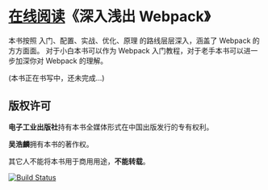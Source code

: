 # [在线阅读](http://webpack.wuhaolin.cn)《深入浅出 Webpack》
本书按照 入门、配置、实战、优化、原理 的路线层层深入，涵盖了 Webpack 的方方面面。
对于小白本书可以作为 Webpack 入门教程，对于老手本书可以进一步加深你对 Webpack 的理解。

(本书正在书写中，还未完成...)

## 版权许可
**电子工业出版社**持有本书全媒体形式在中国出版发行的专有权利。

**吴浩麟**拥有本书的著作权。

其它人不能将本书用于商用用途，**不能转载**。

[![Build Status](https://img.shields.io/travis/gwuhaolin/dive-into-webpack.svg?style=flat-square)](https://travis-ci.org/gwuhaolin/dive-into-webpack)
